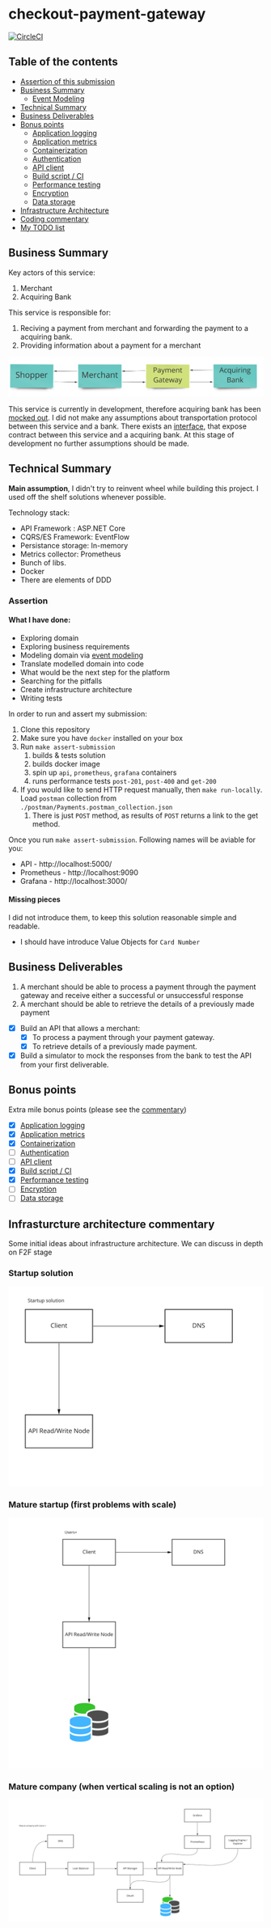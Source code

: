 # checkout-payment-gateway

[![CircleCI](https://circleci.com/gh/pawelsawicz/checkout-payment-gateway.svg?style=svg)](https://circleci.com/gh/pawelsawicz/checkout-payment-gateway)

## Table of the contents

- [Assertion of this submission](#assertion)
- [Business Summary](#business-summary)
    - [Event Modeling](/docs/event-modeling.md)
- [Technical Summary](#technical-summary)
- [Business Deliverables](#business-deliverables)
- [Bonus points](#bonus-points)
    - [Application logging](/docs/bonus-points.md#application-logging)
    - [Application metrics](/docs/bonus-points.md#application-metrics)
    - [Containerization](/docs/bonus-points.md#containerization)
    - [Authentication](/docs/bonus-points.md#authentication)
    - [API client](/docs/bonus-points.md#api-client)
    - [Build script / CI](/docs/bonus-points.md#build-script--ci)
    - [Performance testing](/docs/bonus-points.md#performance-testing)
    - [Encryption](/docs/bonus-points.md#encryption)
    - [Data storage](/docs/bonus-points.md#data-storage)
- [Infrastructure Architecture](#infrasturcture-architecture-commentary)
- [Coding commentary](#coding-commentary)
- [My TODO list](/docs/todo-list.md)

## Business Summary 

Key actors of this service:

1. Merchant
2. Acquiring Bank

This service is responsible for:

1. Reciving a payment from merchant and forwarding the payment to a acquiring bank.
2. Providing information about a payment for a merchant

![service-overview](/docs/service-overview.jpg)

This service is currently in development, therefore acquiring bank has been [mocked out](https://github.com/pawelsawicz/checkout-payment-gateway/tree/master/src/API/Services/FakeAcquiringBankImpls). 
I did not make any assumptions about transportation protocol between this service and a bank. 
There exists an [interface](https://github.com/pawelsawicz/checkout-payment-gateway/blob/master/src/API/Services/IAcquiringBankService.cs), that expose contract between this service and a acquiring bank. 
At this stage of development no further assumptions should be made.

## Technical Summary

**Main assumption**, I didn't try to reinvent wheel while building this project. I used off the 
shelf solutions whenever possible.

Technology stack:
 - API Framework : ASP.NET Core
 - CQRS/ES Framework: EventFlow
 - Persistance storage: In-memory
 - Metrics collector: Prometheus
 - Bunch of libs.
 - Docker
 - There are elements of DDD
 
 ### Assertion
 
 #### What I have done:
 
 - Exploring domain
 - Exploring business requirements
 - Modeling domain via [event modeling](/docs/event-modeling.md)
 - Translate modelled domain into code
 - What would be the next step for the platform
 - Searching for the pitfalls
 - Create infrastructure architecture
 - Writing tests
 
 In order to run and assert my submission:
 
 1. Clone this repository
 2. Make sure you have `docker` installed on your box
 3. Run `make assert-submission`
    1. builds & tests solution
    2. builds docker image
    3. spin up `api`, `prometheus`, `grafana` containers
    4. runs performance tests `post-201`, `post-400` and `get-200`
 4. If you would like to send HTTP request manually, then `make run-locally`. 
 Load `postman` collection from `./postman/Payments.postman_collection.json`
    1. There is just `POST` method, as results of `POST` returns a link to the get method.

Once you run `make assert-submission`. Following names will be aviable for you:

- API - http://localhost:5000/
- Prometheus - http://localhost:9090
- Grafana - http://localhost:3000/

#### Missing pieces

I did not introduce them, to keep this solution reasonable simple and readable.

- I should have introduce Value Objects for `Card Number`

## Business Deliverables

1. A merchant should be able to process a payment through the payment gateway and receive either a
   successful or unsuccessful response
2. A merchant should be able to retrieve the details of a previously made payment

- [x] Build an API that allows a merchant:
    - [x] To process a payment through your payment gateway.
    - [x] To retrieve details of a previously made payment.

- [x] Build a simulator to mock the responses from the bank to test the API from your first deliverable.

## Bonus points

Extra mile bonus points (please see the [commentary](/docs/bonus-points.md))

- [x] [Application logging](/docs/bonus-points.md#application-logging)
- [x] [Application metrics](/docs/bonus-points.md#application-metrics)
- [x] [Containerization](/docs/bonus-points.md#containerization)
- [ ] [Authentication](/docs/bonus-points.md#authentication)
- [ ] [API client](/docs/bonus-points.md#api-client)
- [x] [Build script / CI](/docs/bonus-points.md#build-script--ci)
- [x] [Performance testing](/docs/bonus-points.md#performance-testing)
- [ ] [Encryption](/docs/bonus-points.md#encryption)
- [ ] [Data storage](/docs/bonus-points.md#data-storage)

## Infrasturcture architecture commentary

Some initial ideas about infrastructure architecture. 
We can discuss in depth on F2F stage

### Startup solution

![startup-1](/docs/startup-solution.jpg)

### Mature startup (first problems with scale)

![startup-1](/docs/mature-startup-solution.jpg)

### Mature company (when vertical scaling is not an option)

![startup-1](/docs/mature-company-solution.jpg)